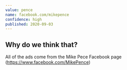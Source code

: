 ```yaml
---
value: pence
name: facebook.com/mikepence
confidence: high
published: 2020-09-03
---
```


## Why do we think that?

All of the ads come from the Mike Pece Facebook page (https://www.facebook.com/MikePence)
